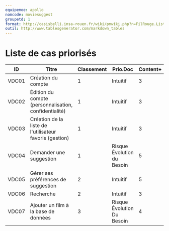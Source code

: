 ```yaml
---
equipemoe: apollo
nomcode: moviesuggest
groupetd: 1
format: http://casisbelli.insa-rouen.fr/wiki/pmwiki.php?n=FilRouge.ListeCasPriorisee
outil: http://www.tablesgenerator.com/markdown_tables
---
```

# Liste de cas priorisés

| ID    | Titre                        | Classement | Prio.Doc | Content+ | Content- | Antécédents | Format | Maquette |
|-------|------------------------------|------------|----------|----------|----------|-------------|--------|----------|
| VDC01 | Création du compte        | 1          | Intuitif    | 3        | 5        |    aucun    | COK    | 1        |
| VDC02 | Édition du compte (personnalisation, confidentialité) | 1          | Intuitif     | 3        | 5        | VDC01       | COK   | 1        |
| VDC03 | Création de la liste de l'utilisateur favoris (gestion) | 1          | Intuitif     | 3        | 5        | VDC02       | COK    | 1        |
| VDC04 | Demander une suggestion | 1           | Risque Évolution du Besoin         | 5        | 5        |  VDC03           |  COK| 1        |
| VDC05 | Gérer ses préférences de suggestion | 2          | Intuitif     | 5        | 5        | VDC03       | COK    | 1        |
| VDC06 | Recherche | 2          | Intuitif     | 3 | 4        | VDC02      | COK    | 1        |
| VDC07 | Ajouter un film à la base de données | 3          | Risque Évolution Du Besoin     |  4       | 5        | VDC02      | COK    | 1        |
